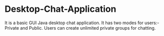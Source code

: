 # Desktop-Chat-Application
It is a basic GUI Java desktop chat application. It has two modes for users:- Private and Public. Users can create unlimited private groups for chatting.
